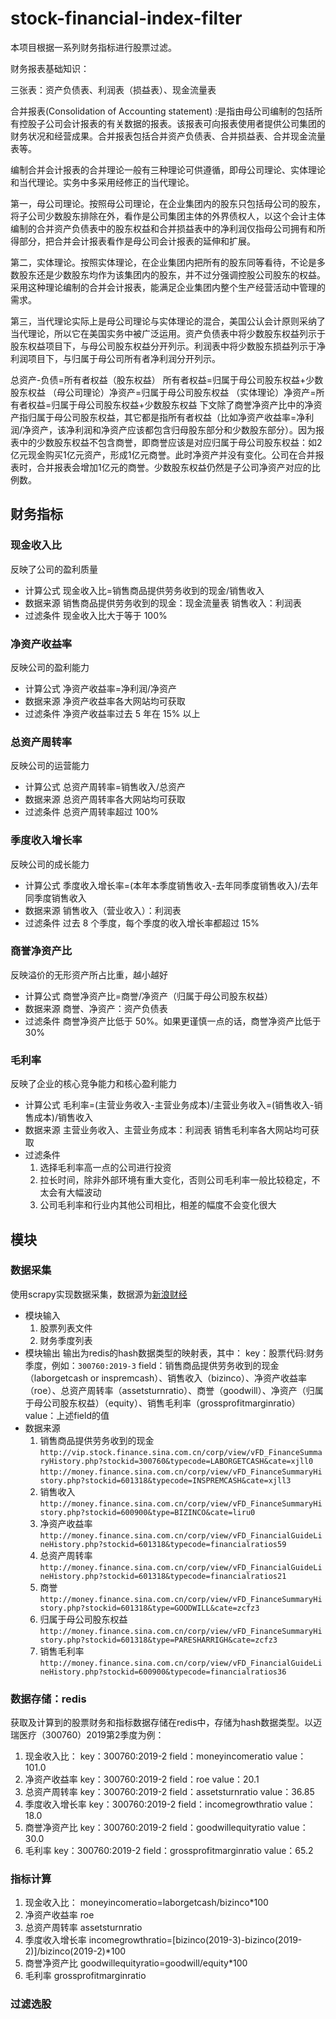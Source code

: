 # stock-financial-index-filter

本项目根据一系列财务指标进行股票过滤。

财务报表基础知识：

三张表：资产负债表、利润表（损益表）、现金流量表

合并报表(Consolidation of Accounting statement) :是指由母公司编制的包括所有控股子公司会计报表的有关数据的报表。该报表可向报表使用者提供公司集团的财务状况和经营成果。合并报表包括合并资产负债表、合并损益表、合并现金流量表等。

编制合并会计报表的合并理论一般有三种理论可供遵循，即母公司理论、实体理论和当代理论。实务中多采用经修正的当代理论。

第一，母公司理论。按照母公司理论，在企业集团内的股东只包括母公司的股东，将子公司少数股东排除在外，看作是公司集团主体的外界债权人，以这个会计主体编制的合并资产负债表中的股东权益和合并损益表中的净利润仅指母公司拥有和所得部分，把合并会计报表看作是母公司会计报表的延伸和扩展。

第二，实体理论。按照实体理论，在企业集团内把所有的股东同等看待，不论是多数股东还是少数股东均作为该集团内的股东，并不过分强调控股公司股东的权益。采用这种理论编制的合并会计报表，能满足企业集团内整个生产经营活动中管理的需求。

第三，当代理论实际上是母公司理论与实体理论的混合，美国公认会计原则采纳了当代理论，所以它在美国实务中被广泛运用。资产负债表中将少数股东权益列示于股东权益项目下，与母公司股东权益分开列示。利润表中将少数股东损益列示于净利润项目下，与归属于母公司所有者净利润分开列示。

总资产-负债=所有者权益（股东权益）
所有者权益=归属于母公司股东权益+少数股东权益
（母公司理论）净资产=归属于母公司股东权益
（实体理论）净资产=所有者权益=归属于母公司股东权益+少数股东权益
下文除了商誉净资产比中的净资产指归属于母公司股东权益，其它都是指所有者权益（比如净资产收益率=净利润/净资产，该净利润和净资产应该都包含归母股东部分和少数股东部分）。因为报表中的少数股东权益不包含商誉，即商誉应该是对应归属于母公司股东权益：如2亿元现金购买1亿元资产，形成1亿元商誉。此时净资产并没有变化。公司在合并报表时，合并报表会增加1亿元的商誉。少数股东权益仍然是子公司净资产对应的比例数。

## 财务指标

### 现金收入比

反映了公司的盈利质量

- 计算公式
现金收入比=销售商品提供劳务收到的现金/销售收入
- 数据来源
销售商品提供劳务收到的现金：现金流量表
销售收入：利润表
- 过滤条件
现金收入比大于等于 100%

### 净资产收益率

反映公司的盈利能力

- 计算公式
净资产收益率=净利润/净资产
- 数据来源
净资产收益率各大网站均可获取
- 过滤条件
净资产收益率过去 5 年在 15% 以上

### 总资产周转率

反映公司的运营能力

- 计算公式
总资产周转率=销售收入/总资产
- 数据来源
总资产周转率各大网站均可获取
- 过滤条件
总资产周转率超过 100%

### 季度收入增长率

反映公司的成长能力

- 计算公式
季度收入增长率=(本年本季度销售收入-去年同季度销售收入)/去年同季度销售收入
- 数据来源
销售收入（营业收入）：利润表
- 过滤条件
过去 8 个季度，每个季度的收入增长率都超过 15%

### 商誉净资产比

反映溢价的无形资产所占比重，越小越好

- 计算公式
商誉净资产比=商誉/净资产（归属于母公司股东权益）
- 数据来源
商誉、净资产：资产负债表
- 过滤条件
商誉净资产比低于 50%。如果更谨慎一点的话，商誉净资产比低于 30%

### 毛利率

反映了企业的核心竞争能力和核心盈利能力

- 计算公式
毛利率=(主营业务收入-主营业务成本)/主营业务收入=(销售收入-销售成本)/销售收入
- 数据来源
主营业务收入、主营业务成本：利润表
销售毛利率各大网站均可获取
- 过滤条件
    1. 选择毛利率高一点的公司进行投资
    2. 拉长时间，除非外部环境有重大变化，否则公司毛利率一般比较稳定，不太会有大幅波动
    3. 公司毛利率和行业内其他公司相比，相差的幅度不会变化很大

## 模块

### 数据采集

使用scrapy实现数据采集，数据源为[新浪财经](http://finance.sina.com.cn)

- 模块输入
    1. 股票列表文件
    2. 财务季度列表
- 模块输出
    输出为redis的hash数据类型的映射表，其中：
    key：股票代码:财务季度，例如：`300760:2019-3`
    field：销售商品提供劳务收到的现金（laborgetcash or inspremcash）、销售收入（bizinco）、净资产收益率（roe）、总资产周转率（assetsturnratio）、商誉（goodwill）、净资产（归属于母公司股东权益）（equity）、销售毛利率（grossprofitmarginratio）
    value：上述field的值
- 数据来源
    1. 销售商品提供劳务收到的现金
    `http://vip.stock.finance.sina.com.cn/corp/view/vFD_FinanceSummaryHistory.php?stockid=300760&typecode=LABORGETCASH&cate=xjll0`
    `http://money.finance.sina.com.cn/corp/view/vFD_FinanceSummaryHistory.php?stockid=601318&typecode=INSPREMCASH&cate=xjll3`
    2. 销售收入
    `http://money.finance.sina.com.cn/corp/view/vFD_FinanceSummaryHistory.php?stockid=600900&type=BIZINCO&cate=liru0`
    3. 净资产收益率
    `http://money.finance.sina.com.cn/corp/view/vFD_FinancialGuideLineHistory.php?stockid=601318&typecode=financialratios59`
    4. 总资产周转率
    `http://money.finance.sina.com.cn/corp/view/vFD_FinancialGuideLineHistory.php?stockid=601318&typecode=financialratios21`
    5. 商誉
    `http://money.finance.sina.com.cn/corp/view/vFD_FinanceSummaryHistory.php?stockid=601318&type=GOODWILL&cate=zcfz3`
    6. 归属于母公司股东权益
    `http://money.finance.sina.com.cn/corp/view/vFD_FinanceSummaryHistory.php?stockid=601318&type=PARESHARRIGH&cate=zcfz3`
    7. 销售毛利率
    `http://money.finance.sina.com.cn/corp/view/vFD_FinancialGuideLineHistory.php?stockid=600900&typecode=financialratios36`

### 数据存储：redis

获取及计算到的股票财务和指标数据存储在redis中，存储为hash数据类型。以迈瑞医疗（300760）2019第2季度为例：

1. 现金收入比：
    key：300760:2019-2
    field：moneyincomeratio
    value：101.0
2. 净资产收益率
    key：300760:2019-2
    field：roe
    value：20.1
3. 总资产周转率
    key：300760:2019-2
    field：assetsturnratio
    value：36.85
4. 季度收入增长率
    key：300760:2019-2
    field：incomegrowthratio
    value：18.0
5. 商誉净资产比
    key：300760:2019-2
    field：goodwillequityratio
    value：30.0
6. 毛利率
    key：300760:2019-2
    field：grossprofitmarginratio
    value：65.2

### 指标计算

1. 现金收入比：
    moneyincomeratio=laborgetcash/bizinco*100
2. 净资产收益率
    roe
3. 总资产周转率
    assetsturnratio
4. 季度收入增长率
    incomegrowthratio=[bizinco(2019-3)-bizinco(2019-2)]/bizinco(2019-2)*100
5. 商誉净资产比
    goodwillequityratio=goodwill/equity*100
6. 毛利率
    grossprofitmarginratio

### 过滤选股

